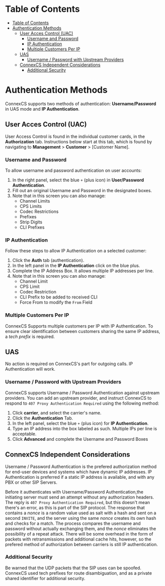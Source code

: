 # Table of Contents

- [Table of Contents](#table-of-contents)
- [Authentication Methods](#authentication-methods)
    - [User Acces Control (UAC)](#user-acces-control-uac)
        - [Username and Password](#username-and-password)
        - [IP Authentication](#ip-authentication)
        - [Multiple Customers Per IP](#multiple-customers-per-ip)
    - [UAS](#uas)
        - [Username / Password with Upstream Providers](#username--password-with-upstream-providers)
    - [ConnexCS Independent Considerations](#connexcs-independent-considerations)
        - [Additional Security](#additional-security)

# Authentication Methods

ConnexCS supports two methods of authentication: **Username/Password** in UAS mode and **IP Authentication**.

## User Acces Control (UAC)
User Access Control is found in the individual customer cards, in the **Authorization** tab. Instructions below start at this tab, which is found by navigating to **Management** > **Customer** > [Customer Name]. 

### Username and Password
To allow username and password authentication on user accounts:

1. In the right panel, select the blue `+` (plus icon) in **User/Password Authentication**.
2. Fill out an original Username and Password in the designated boxes.
3. Note that in this screen you can also manage:
    * Channel Limits
    * CPS Limits
    * Codec Restrictions
    * Prefixes
    * Strip Digits
    * CLI Prefixes

### IP Authentication
Follow these steps to allow IP Authentication on a selected customer:

1. Click the **Auth** tab (authentication).
2. In the left panel in the **IP Authentication** click on the blue plus.
3. Complete the IP Address Box. It allows multiple IP addresses per line.
4. Note that in this screen you can also manage: 
    * Channel Limit
    * CPS Limit
    * Codec Restriction
    * CLI Prefix to be added to received CLI
    * Force From to modify the `From` Field

### Multiple Customers Per IP
ConnexCS Supports multiple customers per IP with IP Authentication. To ensure clear identification between customers sharing the same IP address, a _tech prefix_ is required.

## UAS

No action is required on ConnexCS's part for outgoing calls. IP Authentication will work.

### Username / Password with Upstream Providers
ConnexCS supports Username / Password Authentication against upstream providers. You can add an upstream provider, and instruct ConnexCS to respond to `407 Proxy Authentication Required` using the following method:

1. Click **carrier**, and select the carrier's name.
2. Click the **Authentication** Tab.
3. In the left panel, select the blue `+` (plus icon) for **IP Authentication**.
4. Type an IP address into the box labeled as such.  Multiple IPs per line is acceptable.
5. Click **Advanced** and complete the Username and Password Boxes

## ConnexCS Independent Considerations

Username / Password Authentication is the prefered authorization method for end-user devices and systems which have dynamic IP addresses. IP Authentication is preferred if a static IP address is available, and with any PBX or other SIP Servers.

Before it authenticates with Username/Password Authentication,the initiating server must send an attempt without any authorization headers. The reply is `407 Proxy Authentication Required`, but this doesn't mean there's an error, as this is part of the SIP protocol. The response that contains a _nonce_ is a random value used as salt with a hash and sent on a second `INVITE`, and the server using the same _nonce_ creates its own hash and checks for a match. The process compares the username and password without actually exchanging them, and the _nonce_ eliminates the possibility of a repeat attack. There will be some overhead in the form of packets with retransmissions and additional cache hits, however, so the prefered method of authorization between carriers is still IP authentication.

### Additional Security
Be warned that the UDP packets that the SIP uses can be spoofed.  ConnexCS used tech prefixes for route disambiguation, and as a private shared identifier for additional security.
